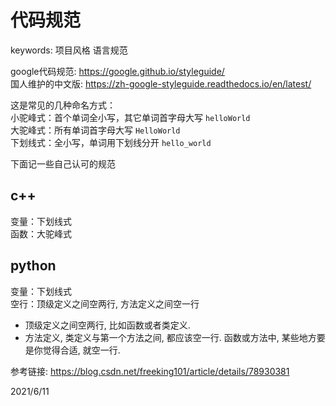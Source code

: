 # 代码规范

keywords: 项目风格 语言规范  

google代码规范: https://google.github.io/styleguide/  
国人维护的中文版: https://zh-google-styleguide.readthedocs.io/en/latest/  

这是常见的几种命名方式：  
小驼峰式：首个单词全小写，其它单词首字母大写 `helloWorld`  
大驼峰式：所有单词首字母大写 `HelloWorld`  
下划线式：全小写，单词用下划线分开 `hello_world`  

下面记一些自己认可的规范  


## c++
变量：下划线式  
函数：大驼峰式  


## python
变量：下划线式  
空行：顶级定义之间空两行, 方法定义之间空一行  
- 顶级定义之间空两行, 比如函数或者类定义. 
- 方法定义, 类定义与第一个方法之间, 都应该空一行. 函数或方法中, 某些地方要是你觉得合适, 就空一行.


参考链接: https://blog.csdn.net/freeking101/article/details/78930381  


2021/6/11  
